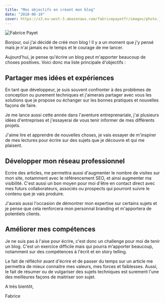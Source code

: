 ```yaml
---
title: "Mes objectifs en créant mon blog"
date: "2018-06-19"
cover: https://s3.eu-west-3.amazonaws.com/fabricepayetfr/images/photo.jpg
---
```


![Fabrice Payet](https://s3.eu-west-3.amazonaws.com/fabricepayetfr/images/photo.jpg)

Bonjour, oui j'ai décidé de créé mon blog ! Il y a un moment que j'y pensé mais je n'ai jamais eu le temps et le courage de me lancer.

Aujourd'hui, je pense qu'écrire un blog peut m'apporter beaucoup de choses positives. Voici donc ma liste principale d'objectifs :

## Partager mes idées et expériences

En tant que développeur, je suis souvent confronter à des problèmes de conception ou purement techniques et j'aimerais partager avec vous les solutions que je propose ou échanger sur les bonnes pratiques et nouvelles façons de faire.

Je me lance aussi cette année dans l'aventure entreprenariale, j'ai plusieurs idées d'entreprises et j'essayerai de vous tenir informer de mes différents projets.

J'aime lire et apprendre de nouvelles choses, je vais essayer de m'inspirer de mes lectures pour écrire sur des sujets que je découvre et qui me plaisent.


## Développer mon réseau professionnel

Ecrire des articles, me permettra aussi d'augmenter le nombre de visites sur mon site, notamment avec le référencement SEO, et ainsi augmenter ma visibilité.
C'est aussi un bon moyen pour moi d'être en contact direct avec mes futurs collaborateurs, associés ou prospects qui pourront suivre le contenu que je vais produire.

J'aurais aussi l'occasion de démontrer mon expertise sur certains sujets et je pense que cela renforcera mon personnal branding et m'apportera de potentiels clients.


## Améliorer mes compétences

Je ne suis pas à l'aise pour écrire, c'est donc un challenge pour moi de tenir un blog. C'est un exercice difficile mais qui pourra m'apporter beaucoup, notamment sur des compétences à l'écrit et en story telling.

Le fait de réfléchir avant d'écrire et de passer du temps sur un article me permettra de mieux connaitre mes valeurs, mes forces et faiblesses.
Aussi, le fait de résumer ou de vulgariser des sujets techniques est surement l'une des meilleures façons de maitriser son sujet.

A trés bientôt,

Fabrice
